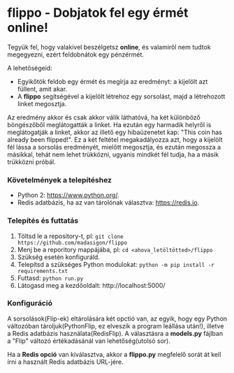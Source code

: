 # flippo - Dobjatok fel egy érmét online!
Tegyük fel, hogy valakivel beszélgetsz **online**, és valamiről nem tudtok megegyezni, ezért feldobnátok egy pénzérmét.

A lehetőségeid:
 - Egyikőtök feldob egy érmét és megírja az eredményt: a kijelölt azt füllent, amit akar.
 - A **flippo** segítségével a kijelölt létrehoz egy sorsolást, majd a létrehozott linket megosztja.

Az eredmény akkor és csak akkor válik láthatóvá, ha két különböző böngészőből meglátogatták a linket. Ha ezután egy harmadik helyről is meglátogatják a linket, akkor az illető egy hibaüzenetet kap: "This coin has already been flipped!".
Ez a két feltétel megakadályozza azt, hogy a kijelölt fél lássa a sorsolás eredményét, mielőtt megosztja, és ezután megossza a másikkal, tehát nem lehet trükközni, ugyanis mindkét fél tudja, ha a másik trükközni próbál.

### Követelmények a telepítéshez
 - Python 2: https://www.python.org/.
 - Redis adatbázis, ha az van tárolónak választva: https://redis.io.

### Telepítés és futtatás
 1. Töltsd le a repository-t, pl: `git clone https://github.com/madasigon/flippo`
 2. Menj be a reporitory mappájába, pl: `cd <ahova_letöltötted>/flippo`
 3. Szükség esetén konfiguráld.
 3. Telepítsd a szükséges Python modulokat: `python -m pip install -r requirements.txt`
 5. Futtasd: `python run.py`
 6. Látogasd meg a kezdőoldalt: http://localhost:5000/

### Konfiguráció
A sorsolások(Flip-ek) eltárolására két opctió van, az egyik, hogy egy Python változóban tároljuk(PythonFlip, ez elveszik a program leállása után!), illetve a Redis adatbázis használata(RedisFlip). A választásra a **models.py** fájlban a "Flip" változó értékadásánál van lehetőség(utolsó sor).

Ha a **Redis opció** van kiválasztva, akkor a **flippo.py** megfelelő sorát át kell írni a használt Redis adatbázis URL-jére.
